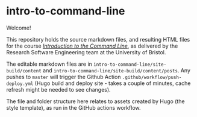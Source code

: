 # intro-to-command-line

Welcome!

This repository holds the source markdown files, and resulting HTML files for the course [_Introduction to the Command Line_](https://alleetanner.github.io/intro-to-command-line/), as delivered by the Research Software Engineering team at the University of Bristol.

The editable markdown files are in `intro-to-command-line/site-build/content` and `intro-to-command-line/site-build/content/posts`. Any pushes to `master` will trigger the Github Action `.github/workflow/push-deploy.yml` (Hugo build and deploy site - takes a couple of minutes, cache refresh might be needed to see changes).

The file and folder structure here relates to assets created by Hugo (the style template), as run in the GitHub actions workflow.

